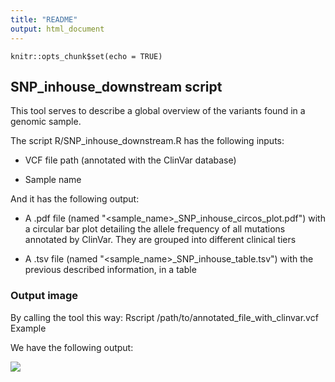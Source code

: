 ```yaml
---
title: "README"
output: html_document
---
```


```{r setup, include=FALSE}
knitr::opts_chunk$set(echo = TRUE)
```

## SNP_inhouse_downstream script

This tool serves to describe a global overview of the variants found in a genomic sample.

The script R/SNP_inhouse_downstream.R has the following inputs:

  - VCF file path (annotated with the ClinVar database)
  
  - Sample name

And it has the following output:

  - A .pdf file (named "<sample_name>_SNP_inhouse_circos_plot.pdf") with a circular bar plot detailing the allele frequency of all mutations annotated by ClinVar. They are grouped into different clinical tiers
  
  - A .tsv file (named "<sample_name>_SNP_inhouse_table.tsv") with the previous described information, in a table

### Output image

By calling the tool this way:
Rscript /path/to/annotated_file_with_clinvar.vcf Example


We have the following output:

![](/home/AD/praposo/CSP/files/Example.circos.plot.png)
